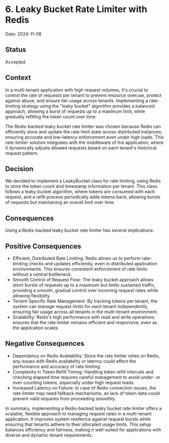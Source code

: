 # 6. Leaky Bucket Rate Limiter with Redis
Date: 2024-11-08

## Status
Accepted

## Context
In a multi-tenant application with high request volumes, it's crucial to control the rate of requests per tenant to prevent resource overuse, protect against abuse, and ensure fair usage across tenants. Implementing a rate-limiting strategy using the "leaky bucket" algorithm provides a balanced approach, allowing a burst of requests up to a maximum limit, while gradually refilling the token count over time.

The Redis-backed leaky bucket rate limiter was chosen because Redis can efficiently store and update the rate-limit state across distributed instances, ensuring accurate and low-latency enforcement even under high loads. This rate-limiter solution integrates with the middleware of the application, where it dynamically adjusts allowed requests based on each tenant's historical request pattern.

## Decision
We decided to implement a LeakyBucket class for rate limiting, using Redis to store the token count and timestamp information per tenant. This class follows a leaky bucket algorithm, where tokens are consumed with each request, and a refill process periodically adds tokens back, allowing bursts of requests but maintaining an overall limit over time.

## Consequences
Using a Redis-backed leaky bucket rate limiter has several implications:

## Positive Consequences
- Efficient, Distributed Rate Limiting: Redis allows us to perform rate-limiting checks and updates efficiently, even in distributed application environments. This ensures consistent enforcement of rate limits without a central bottleneck.
- Smooth Control of Request Flow: The leaky bucket approach allows short bursts of requests up to a maximum but limits sustained traffic, providing a smooth, gradual control over incoming request rates while allowing flexibility.
- Tenant-Specific Rate Management: By tracking tokens per tenant, the system can manage request limits for each tenant independently, ensuring fair usage across all tenants in the multi-tenant environment.
- Scalability: Redis's high performance with read and write operations ensures that the rate limiter remains efficient and responsive, even as the application scales.
## Negative Consequences
- Dependency on Redis Availability: Since the rate limiter relies on Redis, any issues with Redis availability or latency could affect the performance and accuracy of rate limiting.
- Complexity in Token Refill Timing: Handling token refill intervals and checking elapsed time requires careful management to avoid under- or over-counting tokens, especially under high request loads.
- Increased Latency on Failure: In case of Redis connection issues, the rate limiter may need fallback mechanisms, as lack of token data could prevent valid requests from proceeding smoothly.

In summary, implementing a Redis-backed leaky bucket rate limiter offers a scalable, flexible approach to managing request rates in a multi-tenant application. It improves system resilience against request bursts while ensuring that tenants adhere to their allocated usage limits. This setup balances efficiency and fairness, making it well-suited for applications with diverse and dynamic tenant requirements.
